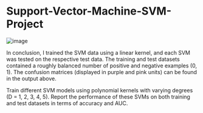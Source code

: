 # Support-Vector-Machine-SVM-Project


![image](https://github.com/user-attachments/assets/4fd01b87-3915-4bcd-98ea-eb1c2544e8d3)

In conclusion, I trained the SVM data using a linear kernel, and each SVM was tested on the respective test data. The training and test datasets contained a roughly balanced number of positive and negative examples (0, 1). The confusion matrices (displayed in purple and pink units) can be found in the output above.

Train different SVM models using polynomial kernels with varying degrees (D = 1, 2, 3, 4, 5). Report the performance of these SVMs on both training and test datasets in terms of accuracy and AUC.
